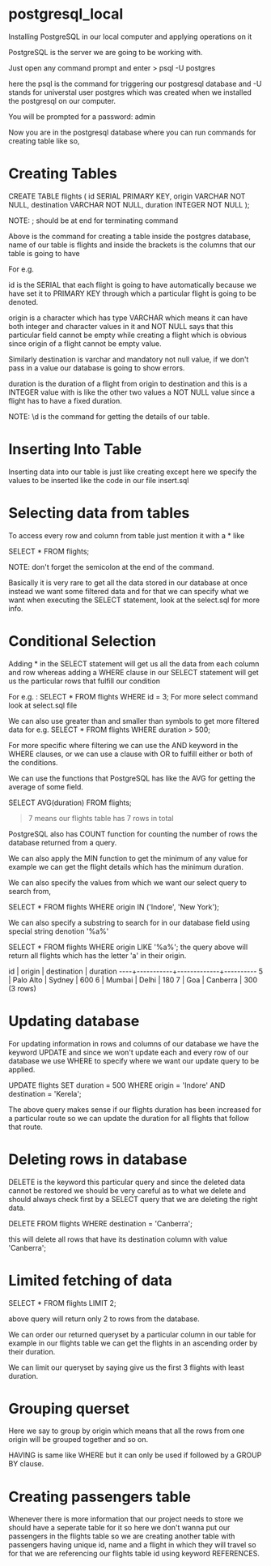 # postgresql_local
Installing PostgreSQL in our local computer and applying operations on it

PostgreSQL is the server we are going to be working with.

Just open any command prompt and enter > psql -U postgres

here the psql is the command for triggering our postgresql database and -U stands for universtal 
user postgres which was created when we installed the postgresql on our computer.

You will be prompted for a password: admin

Now you are in the postgresql database where you can run commands for creating table like so,

# Creating Tables

CREATE TABLE flights (
	id SERIAL PRIMARY KEY,
	origin VARCHAR NOT NULL,
	destination VARCHAR NOT NULL,
	duration INTEGER NOT NULL
);

NOTE: ; should be at end for terminating command

Above is the command for creating a table inside the postgres database, name of our table is 
flights and inside the brackets is the columns that our table is going to have

For e.g.

id is the SERIAL that each flight is going to have automatically because we have set it to 
PRIMARY KEY through which a particular flight is going to be denoted.

origin is a character which has type VARCHAR which means it can have both integer and character 
values in it and NOT NULL says that this particular field cannot be empty while creating a flight 
which is obvious since origin of a flight cannot be empty value.

Similarly destination is varchar and mandatory not null value, if we don't pass in a value our database is going to show errors.

duration is the duration of a flight from origin to destination and this is a INTEGER value with 
is like the other two values a NOT NULL value since a flight has to have a fixed duration.

NOTE: \d is the command for getting the details of our table.

# Inserting Into Table
Inserting data into our table is just like creating except here we specify the values to be 
inserted like the code in our file insert.sql

# Selecting data from tables
To access every row and column from table just mention it with a * like

SELECT * FROM flights;

NOTE: don't forget the semicolon at the end of the command.

Basically it is very rare to get all the data stored in our database at once instead we want some
filtered data and for that we can specify what we want when executing the SELECT statement, look 
at the select.sql for more info.

# Conditional Selection
Adding * in the SELECT statement will get us all the data from each column and row whereas adding 
a WHERE clause in our SELECT statement will get us the particular rows that fulfill our condition

For e.g. : SELECT * FROM flights WHERE id = 3;
For more select command look at select.sql file

We can also use greater than and smaller than symbols to get more filtered data for e.g.
SELECT * FROM flights WHERE duration > 500;

For more specific where filtering we can use the AND keyword in the WHERE clauses, or we can use
a clause with OR to fulfill either or both of the conditions.

We can use the functions that PostgreSQL has like the AVG for getting the average of some field.

SELECT AVG(duration) FROM flights;
> 7 		means our flights table has 7 rows in total

PostgreSQL also has COUNT function for counting the number of rows the database returned from a 
query.

We can also apply the MIN function to get the minimum of any value for example we can get the 
flight details which has the minimum duration.

We can also specify the values from which we want our select query to search from,

SELECT * FROM flights WHERE origin IN ('Indore', 'New York');

We can also specify a substring to search for in our database field using special string denotion
'%a%'

SELECT * FROM flights WHERE origin LIKE '%a%';
the query above will return all flights which has the letter 'a' in their origin.

 id |  origin   | destination | duration
----+-----------+-------------+----------
  5 | Palo Alto | Sydney      |      600
  6 | Mumbai    | Delhi       |      180
  7 | Goa       | Canberra    |      300
(3 rows)

# Updating database
For updating information in rows and columns of our database we have the keyword UPDATE and 
since we won't update each and every row of our database we use WHERE to specify where we want
our update query to be applied.

UPDATE flights SET duration = 500 WHERE origin = 'Indore' AND destination = 'Kerela';

The above query makes sense if our flights duration has been increased for a particular route so
we can update the duration for all flights that follow that route.

# Deleting rows in database
DELETE is the keyword this particular query and since the deleted data cannot be restored we 
should be very careful as to what we delete and should always check first by a SELECT query that 
we are deleting the right data.

DELETE FROM flights WHERE destination = 'Canberra';

this will delete all rows that have its destination column with value 'Canberra';

# Limited fetching of data
SELECT * FROM flights LIMIT 2;

above query will return only 2 to rows from the database.

We can order our returned queryset by a particular column in our table for example in our 
flights table we can get the flights in an ascending order by their duration.

We can limit our queryset by saying give us the first 3 flights with least duration. 

# Grouping querset
Here we say to group by origin which means that all the rows from one origin will be grouped 
together and so on.

HAVING is same like WHERE but it can only be used if followed by a GROUP BY clause.

# Creating passengers table
Whenever there is more information that our project needs to store we should have a seperate 
table for it so here we don't wanna put our passengers in the flights table so we are creating
another table with passengers having unique id, name and a flight in which they will travel so
for that we are referencing our flights table id using keyword REFERENCES.